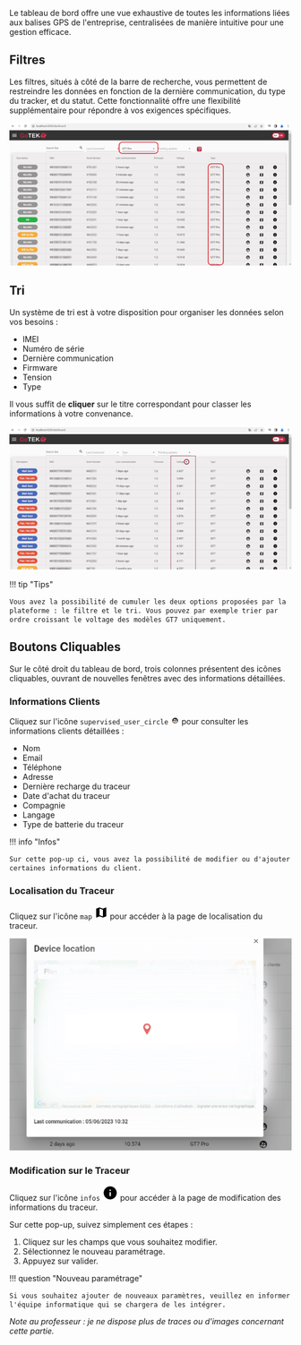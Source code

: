 Le tableau de bord offre une vue exhaustive de toutes les informations liées aux balises GPS de l'entreprise, centralisées de manière intuitive pour une gestion efficace.

## **Filtres**

Les filtres, situés à côté de la barre de recherche, vous permettent de restreindre les données en fonction de la dernière communication, du type du tracker, et du statut. Cette fonctionnalité offre une flexibilité supplémentaire pour répondre à vos exigences spécifiques.

![Formulaire d'inscription](./images/filter.png)


## **Tri**

Un système de tri est à votre disposition pour organiser les données selon vos besoins :

- IMEI
- Numéro de série
- Dernière communication
- Firmware
- Tension
- Type

Il vous suffit de **cliquer** sur le titre correspondant pour classer les informations à votre convenance.

![Exemple de tri](./images/trie.png)

!!! tip "Tips"

    Vous avez la possibilité de cumuler les deux options proposées par la plateforme : le filtre et le tri. Vous pouvez par exemple trier par ordre croissant le voltage des modèles GT7 uniquement.


## **Boutons Cliquables**

Sur le côté droit du tableau de bord, trois colonnes présentent des icônes cliquables, ouvrant de nouvelles fenêtres avec des informations détaillées.

### **Informations Clients**

Cliquez sur l'icône `supervised_user_circle` ![Exemple de infos clients](./images/logo_cust_infos.png) pour consulter les informations clients détaillées :

- Nom
- Email
- Téléphone
- Adresse
- Dernière recharge du traceur
- Date d'achat du traceur
- Compagnie
- Langage
- Type de batterie du traceur

!!! info "Infos"

    Sur cette pop-up ci, vous avez la possibilité de modifier ou d'ajouter certaines informations du client.


### **Localisation du Traceur**

Cliquez sur l'icône `map` ![Map](./images/map.svg) pour accéder à la page de localisation du traceur.

![Map](./images/map.png)


### **Modification sur le Traceur**

Cliquez sur l'icône `infos` ![infos_client](./images/infos.svg) pour accéder à la page de modification des informations du traceur.

Sur cette pop-up, suivez simplement ces étapes :

1. Cliquez sur les champs que vous souhaitez modifier.
2. Sélectionnez le nouveau paramétrage.
3. Appuyez sur valider.

!!! question "Nouveau paramétrage"

    Si vous souhaitez ajouter de nouveaux paramètres, veuillez en informer l'équipe informatique qui se chargera de les intégrer.

_Note au professeur : je ne dispose plus de traces ou d'images concernant cette partie._
